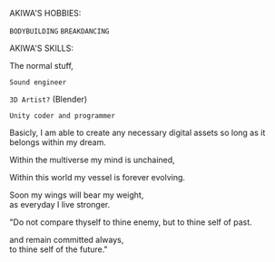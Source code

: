 


AKIWA'S HOBBIES:

``BODYBUILDING``
``BREAKDANCING``


AKIWA'S SKILLS:

The normal stuff,

``Sound engineer``

``3D Artist?`` (Blender)

``Unity coder and programmer``




Basicly, 
I am able to create any necessary digital 
assets so long as it belongs within my dream.

Within the multiverse my mind is unchained,

Within this world my vessel is forever evolving.

Soon my wings will bear my weight,        
as everyday I live stronger. 






"Do not compare thyself to thine enemy,
but to thine self of past.

and remain committed always,           
to thine self of the future."


